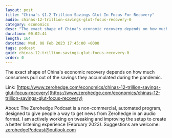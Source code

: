 ```yaml
---
layout: post
title: "China's $1.2 Trillion Savings Glut In Focus For Recovery"
audio: chinas-12-trillion-savings-glut-focus-recovery-0
category: economics
desc: "The exact shape of China's economic recovery depends on how much consumers pull out of the savings they accumulated during the pandemic."
duration: 00:02:44
length: 164
datetime: Wed, 08 Feb 2023 17:45:00 +0000
tags: podcast
guid: chinas-12-trillion-savings-glut-focus-recovery-0
order: 0
---
```

The exact shape of China's economic recovery depends on how much consumers pull out of the savings they accumulated during the pandemic.

Link: [https://www.zerohedge.com/economics/chinas-12-trillion-savings-glut-focus-recovery](https://www.zerohedge.com/economics/chinas-12-trillion-savings-glut-focus-recovery)

About: The Zerohedge Podcast is a non-commercial, automated program, designed to give people a way to get news from Zerohedge in an audio format.  I am actively working on tweaking and improving the setup to create a better listening experience (February 2023).  Suggestions are welcome: [zerohedgePodcast@outlook.com](mailto:zerohedgePodcast@outlook.com)